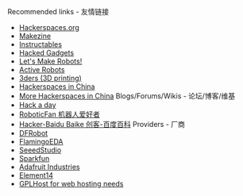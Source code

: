 Recommended links - 友情链接
   * [Hackerspaces.org](http://hackerspaces.org/)
   * [Makezine](http://makezine.com/)
   * [Instructables](http://www.instructables.com/)
   * [Hacked Gadgets](http://hackedgadgets.com/)
   * [Let's Make Robots!](http://letsmakerobots.com/)
   * [Active Robots](http://www.active-robots.com/)
   * [3ders (3D printing)](http://www.3ders.org)
   * [Hackerspaces in China](http://wiki.chinamakerspaces.org/index.php?title=SpacesList)
   * [More Hackerspaces in China](http://wiki.xinchejian.com/wiki/Hackerspaces%5FRelations#List%5Fof%5FHackerspaces%5F.2F%5FMakerspaces%5Fin%5FChina)
Blogs/Forums/Wikis - 论坛/博客/维基
   * [Hack a day](http://hackaday.com)
   * [RoboticFan 机器人爱好者](http://www.roboticfan.com/)
   * [Hacker-Baidu Baike 创客-百度百科](http://baike.baidu.com/view/371405.htm)
Providers - 厂商
   * [DFRobot](http://www.dfrobot.com/)
   * [FlamingoEDA](http://shop63620868.taobao.com/)
   * [SeeedStudio](http://www.seeedstudio.com/)
   * [Sparkfun](http://www.sparkfun.com/)
   * [Adafruit Industries](http://adafruit.com/)
   * [Element14](http://www.element14.com.com/)
   * [GPLHost for web hosting needs](http://www.gplhost.com/)